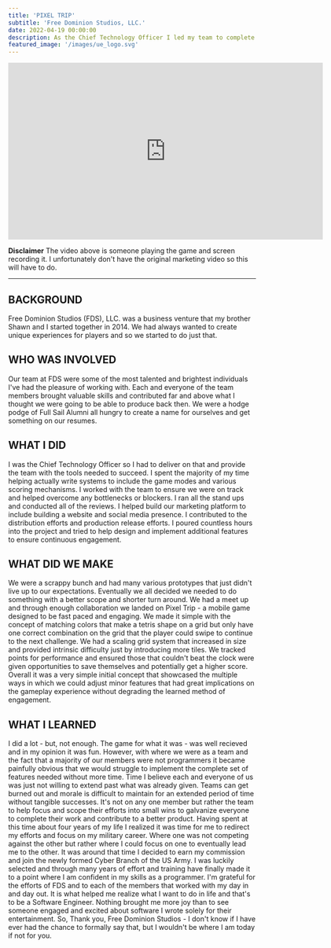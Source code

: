 ```yaml
---
title: 'PIXEL TRIP'
subtitle: 'Free Dominion Studios, LLC.'
date: 2022-04-19 00:00:00
description: As the Chief Technology Officer I led my team to complete a few prototypes prior to us releasing our first multiplatform game PIXEL TRIP.
featured_image: '/images/ue_logo.svg'
---
```


<iframe src="https://www.youtube.com/embed/H4iqNcK3FmI" width="640" height="360" frameborder="0" allowfullscreen></iframe>

**Disclaimer** The video above is someone playing the game and screen recording it. I unfortunately don't have the original marketing video so this will have to do.

___

## BACKGROUND

Free Dominion Studios (FDS), LLC. was a business venture that my brother Shawn and I started together in 2014. We had always wanted to create unique experiences for players and so we started to do just that.

## WHO WAS INVOLVED

Our team at FDS were some of the most talented and brightest individuals I've had the pleasure of working with. Each and everyone of the team members brought valuable skills and contributed far and above what I thought we were going to be able to produce back then. We were a hodge podge of Full Sail Alumni all hungry to create a name for ourselves and get something on our resumes.

## WHAT I DID

I was the Chief Technology Officer so I had to deliver on that and provide the team with the tools needed to succeed. I spent the majority of my time helping actually write systems to include the game modes and various scoring mechanisms. I worked with the team to ensure we were on track and helped overcome any bottlenecks or blockers. I ran all the stand ups and conducted all of the reviews. I helped build our marketing platform to include building a website and social media presence. I contributed to the distribution efforts and production release efforts. I poured countless hours into the project and tried to help design and implement additional features to ensure continuous engagement.

## WHAT DID WE MAKE

We were a scrappy bunch and had many various prototypes that just didn't live up to our expectations. Eventually we all decided we needed to do something with a better scope and shorter turn around. We had a meet up and through enough collaboration we landed on Pixel Trip - a mobile game designed to be fast paced and engaging. We made it simple with the concept of matching colors that make a tetris shape on a grid but only have one correct combination on the grid that the player could swipe to continue to the next challenge. We had a scaling grid system that increased in size and provided intrinsic difficulty just by introducing more tiles. We tracked points for performance and ensured those that couldn't beat the clock were given opportunities to save themselves and potentially get a higher score. Overall it was a very simple initial concept that showcased the multiple ways in which we could adjust minor features that had great implications on the gameplay experience without degrading the learned method of engagement.

## WHAT I LEARNED

I did a lot - but, not enough. The game for what it was - was well recieved and in my opinion it was fun. However, with where we were as a team and the fact that a majority of our members were not programmers it became painfully obvious that we would struggle to implement the complete set of features needed without more time. Time I believe each and everyone of us was just not willing to extend past what was already given. Teams can get burned out and morale is difficult to maintain for an extended period of time without tangible successes. It's not on any one member but rather the team to help focus and scope their efforts into small wins to galvanize everyone to complete their work and contribute to a better product. Having spent at this time about four years of my life I realized it was time for me to redirect my efforts and focus on my military career. Where one was not competing against the other but rather where I could focus on one to eventually lead me to the other. It was around that time I decided to earn my commission and join the newly formed Cyber Branch of the US Army. I was luckily selected and through many years of effort and training have finally made it to a point where I am confident in my skills as a programmer. I'm grateful for the efforts of FDS and to each of the members that worked with my day in and day out. It is what helped me realize what I want to do in life and that's to be a Software Engineer. Nothing brought me more joy than to see someone engaged and excited about software I wrote solely for their entertainment. So, Thank you, Free Dominion Studios - I don't know if I have ever had the chance to formally say that, but I wouldn't be where I am today if not for you.
